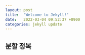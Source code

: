 ```yaml
---
layout: post
title:  "Welcome to Jekyll!"
date:   2022-03-04 09:52:37 +0900
categories: jekyll update
---
```

 
## 분할 정복